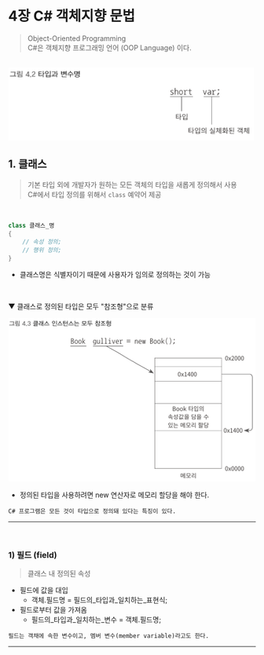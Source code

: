 # 4장 C# 객체지향 문법
> Object-Oriented Programming    
> C#은 객체지향 프로그래밍 언어 (OOP Language) 이다.
<br>

<img src="./Images/4_2.png" width="500"/>

## 1. 클래스
> 기본 타입 외에 개발자가 원하는 모든 객체의 타입을 새롭게 정의해서 사용    
> C#에서 타입 정의를 위해서 `class` 예약어 제공
<br>

````csharp
class 클래스_명
{
    // 속성 정의;
    // 행위 정의;
}
````
- 클래스명은 식별자이기 때문에 사용자가 임의로 정의하는 것이 가능
<br>

▼ 클래스로 정의된 타입은 모두 "참조형"으로 분류

<img src="./Images/4_3.png" width="600"/>

- 정의된 타입을 사용하려면 new 연산자로 메모리 할당을 해야 한다.

````
C# 프로그램은 모든 것이 타입으로 정의돼 있다는 특징이 있다.
````

****
<br>

### 1) 필드 (field)
> 클래스 내 정의된 속성

- 필드에 값을 대입
    - 객체.필드명 = 필드의_타입과_일치하는_표현식;
- 필드로부터 값을 가져옴
    - 필드의_타입과_일치하는_변수 = 객체.필드명;

````
필드는 객채에 속한 변수이고, 멤버 변수(member variable)라고도 한다.
````

****
<br>
